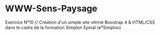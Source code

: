 # WWW-Sens-Paysage
Exercice N°10 // Création d'un simple site vitrine Boostrap 4 &amp; HTML/CSS dans le cadre de la formation Simplon Epinal (e²Simplon)
